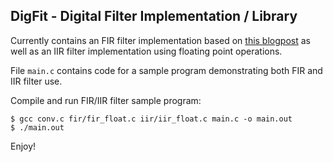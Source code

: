 ## DigFit - Digital Filter Implementation / Library

Currently contains an FIR filter implementation based on
[this blogpost](http://sestevenson.wordpress.com/implementation-of-fir-filtering-in-c-part-1/)
as well as an IIR filter implementation using floating point operations.

File `main.c` contains code for a sample program demonstrating both FIR and IIR
filter use.

Compile and run FIR/IIR filter sample program:

    $ gcc conv.c fir/fir_float.c iir/iir_float.c main.c -o main.out
    $ ./main.out

Enjoy!
